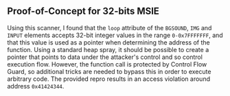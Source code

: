 Proof-of-Concept for 32-bits MSIE
------------------------
Using this scanner, I found that the `loop` attribute of the `BGSOUND`, `IMG`
and `INPUT` elements accepts 32-bit integer values in the range `0-0x7FFFFFFF`,
and that this value is used as a pointer when determining the address of the
function. Using a standard heap spray, it should be possible to create a
pointer that points to data under the attacker's control and so control 
execution flow. However, the function call is protected by Control Flow Guard,
so additional tricks are needed to bypass this in order to execute arbitrary
code. The provided repro results in an access violation around address
`0x41424344`.
